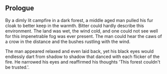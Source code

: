 ## Prologue

By a dimly lit campfire in a dark forest, a middle aged man pulled his fur cloak to better keep in the warmth. Bitter could hardly describe this environment. The land was wet, the wind cold, and one could not see well for this impenetrable fog was ever present. The man could hear the caws of a crow in the distance and the bushes rustling with the wind.

The man appeared relaxed and even laid back, yet his black eyes would endlessly dart from shadow to shadow that danced with each flicker of the fire. He narrowed his eyes and reaffirmed his thoughts 'This forest couldn't be trusted.'.





